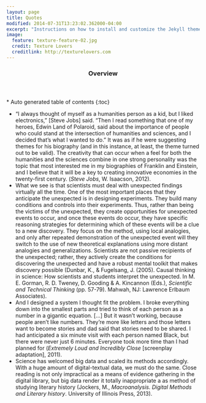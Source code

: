 ```yaml
---
layout: page
title: Quotes
modified: 2014-07-31T13:23:02.362000-04:00
excerpt: "Instructions on how to install and customize the Jekyll theme Minimal Mistakes."
image:
  feature: texture-feature-02.jpg
  credit: Texture Lovers
  creditlink: http://texturelovers.com
---
```


<section id="table-of-contents" class="toc">
  <header>
    <h3>Overview</h3>
  </header>
<div id="drawer" markdown="1">
*  Auto generated table of contents
{:toc}
</div>
</section><!-- /#table-of-contents -->


* “I always thought of myself as a humanities person as a kid, but I liked electronics,” [Steve Jobs] said. “Then I read something that one of my heroes, Edwin Land of Polaroid, said about the importance of people who could stand at the intersection of humanities and sciences, and I decided that’s what I wanted to do.” It was as if he were suggesting themes for his biography (and in this instance, at least, the theme turned out to be valid). The creativity that can occur when a feel for both the humanities and the sciences combine in one strong personality was the topic that most interested me in my biographies of Franklin and Einstein, and I believe that it will be a key to creating innovative economies in the twenty-first century. (*Steve Jobs*, W. Isaacson, 2012).
* What we see is that scientists must deal with unexpected findings virtually all the time. One of the most important places that they anticipate the unexpected is in designing experiments. They build many conditions and controls into their experiments. Thus, rather than being the victims of the unexpected, they create opportunities for unexpected events to occur, and once these events do occur, they have specific reasoning strategies for determining which of these events will be a clue to a new discovery. They focus on the method, using local analogies, and only after repeated demonstration of the unexpected event will they switch to the use of new theoretical explanations using more distant analogies and generalizations. Scientists are not passive recipients of the unexpected; rather, they actively create the conditions for discovering the unexpected and have a robust mental toolkit that makes discovery possible (Dunbar, K., & Fugelsang, J. (2005). Causal thinking in science: How scientists and students interpret the unexpected. In M. E. Gorman, R. D. Tweney, D. Gooding & A. Kincannon (Eds.), *Scientific and Technical Thinking* (pp. 57-79). Mahwah, NJ: Lawrence Erlbaum Associates).
* And I designed a system I thought fit the problem. I broke everything down into the smallest parts and tried to think of each person as a number in a gigantic equation. [...] But it wasn’t working, because people aren’t like numbers. They’re more like letters and those letters want to become stories and dad said that stories need to be shared. I had anticipated a six minute visit with each person named Black, but there were never just 6 minutes. Everyone took more time than I had planned for (*Extremely Loud and Incredibly Close* [screenplay adaptation], 2011).
* Science has welcomed big data and scaled its methods accordingly. With a huge amount of digital-textual data, we must do the same. Close reading is not only impractical as a means of evidence gathering in the digital library, but big data render it totally inappropriate a as method of studying literary history (Jockers, M., *Macroanalysis. Digital Methods and Literary history*. University of Illinois Press, 2013).

